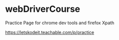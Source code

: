 # webDriverCourse

Practice Page for chrome dev tools and firefox Xpath 

https://letskodeit.teachable.com/p/practice
